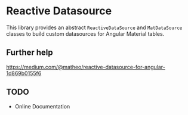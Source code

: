 # Reactive Datasource

This library provides an abstract `ReactiveDataSource` and `MatDataSource` classes to build custom datasources for Angular Material tables.

## Further help

https://medium.com/@matheo/reactive-datasource-for-angular-1d869b0155f6

## TODO

- Online Documentation
